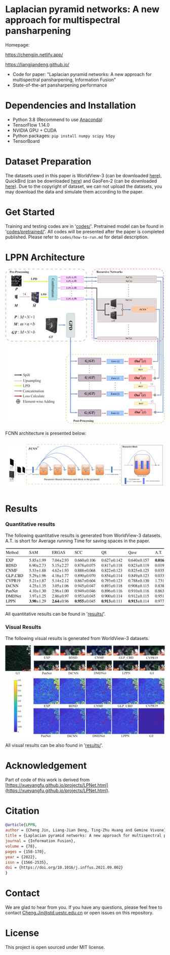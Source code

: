 # Laplacian pyramid networks: A new approach for multispectral pansharpening

Homepage: 

https://chengjin.netlify.app/

https://liangjiandeng.github.io/

- Code for paper: "Laplacian pyramid networks: A new approach for multispectral pansharpening, Information Fusion"
- State-of-the-art pansharpening performance


# Dependencies and Installation
- Python 3.8 (Recommend to use [Anaconda](https://www.anaconda.com/))
- TensorFlow 1.14.0
- NVIDIA GPU + CUDA
- Python packages: `pip install numpy scipy h5py`
- TensorBoard


# Dataset Preparation
The datasets used in this paper is WorldView-3 (can be downloaded [here](https://www.maxar.com/product-samples/)), QuickBird (can be downloaded [here](https://earth.esa.int/eogateway/catalog/quickbird-full-archive)) and GaoFen-2 (can be downloaded [here](http://www.rscloudmart.com/dataProduct/sample)). Due to the copyright of dataset, we can not upload the datasets, you may download the data and simulate them according to the paper.


# Get Started
Training and testing codes are in '[codes/](./codes)'. Pretrained model can be found in '[codes/pretrained/](./codes/pretrained)'. All codes will be presented after the paper is completed published. Please refer to `codes/how-to-run.md` for detail description.

# LPPN Architecture
![LPPN_architecture](./figures/LPPN_architecture.png)

FCNN architecture is presented below:

![FCNN_architecture](./figures/FCNN.png)

# Results
### Quantitative results
The following quantitative results is generated from WorldView-3 datasets. A.T. is short for Average running Time for saving spaces in the paper.

![Quantitative_WV3](./results/Quantitative_WorldView3.png)

All quantitative results can be found in '[results/](./results)'.

### Visual Results
The following visual results is generated from WorldView-3 datasets.

![Visual_WV3](./results/Visual_WorldView3.png)

All visual results can be also found in '[results/](./results)'.

# Acknowledgement
Part of code of this work is derived from [https://xueyangfu.github.io/projects/LPNet.html](https://xueyangfu.github.io/projects/LPNet.html).

# Citation
```bib
@article{LPPN,
author = {Cheng Jin, Liang-Jian Deng, Ting-Zhu Huang and Gemine Vivone},
title = {Laplacian pyramid networks: A new approach for multispectral pansharpening},
journal = {Information Fusion},
volume = {78},
pages = {158-170},
year = {2022},
issn = {1566-2535},
doi = {https://doi.org/10.1016/j.inffus.2021.09.002}
}
```

# Contact
We are glad to hear from you. If you have any questions, please feel free to contact [Cheng.Jin@std.uestc.edu.cn](mailto:Cheng.Jin@std.uestc.edu.cn) or open issues on this repository.

# License
This project is open sourced under MIT license.
